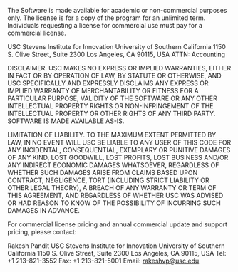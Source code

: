 The Software is made available for academic or non-commercial purposes
only. The license is for a copy of the program for an unlimited term.
Individuals requesting a license for commercial use must pay for a
commercial license.

USC Stevens Institute for Innovation
University of Southern California
1150 S. Olive Street, Suite 2300
Los Angeles, CA 90115, USA
ATTN: Accounting

DISCLAIMER.  USC MAKES NO EXPRESS OR IMPLIED WARRANTIES, EITHER IN FACT
OR BY OPERATION OF LAW, BY STATUTE OR OTHERWISE, AND USC SPECIFICALLY
AND EXPRESSLY DISCLAIMS ANY EXPRESS OR IMPLIED WARRANTY OF
MERCHANTABILITY OR FITNESS FOR A PARTICULAR PURPOSE, VALIDITY OF THE
SOFTWARE OR ANY OTHER INTELLECTUAL PROPERTY RIGHTS OR NON-INFRINGEMENT
OF THE INTELLECTUAL PROPERTY OR OTHER RIGHTS OF ANY THIRD PARTY.
SOFTWARE IS MADE AVAILABLE AS-IS.

LIMITATION OF LIABILITY.  TO THE MAXIMUM EXTENT PERMITTED BY LAW, IN NO
EVENT WILL USC BE LIABLE TO ANY USER OF THIS CODE FOR ANY INCIDENTAL,
CONSEQUENTIAL, EXEMPLARY OR PUNITIVE DAMAGES OF ANY KIND, LOST GOODWILL,
LOST PROFITS, LOST BUSINESS AND/OR ANY INDIRECT ECONOMIC DAMAGES
WHATSOEVER, REGARDLESS OF WHETHER SUCH DAMAGES ARISE FROM CLAIMS BASED
UPON CONTRACT, NEGLIGENCE, TORT (INCLUDING STRICT LIABILITY OR OTHER
LEGAL THEORY), A BREACH OF ANY WARRANTY OR TERM OF THIS AGREEMENT, AND
REGARDLESS OF WHETHER USC WAS ADVISED OR HAD REASON TO KNOW OF THE
POSSIBILITY OF INCURRING SUCH DAMAGES IN ADVANCE.

For commercial license pricing and annual commercial update and support
pricing, please contact:

Rakesh Pandit
USC Stevens Institute for Innovation
University of Southern California
1150 S. Olive Street, Suite 2300
Los Angeles, CA 90115, USA
Tel: +1 213-821-3552
Fax: +1 213-821-5001
Email: rakeshvp@usc.edu
